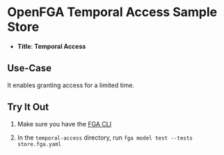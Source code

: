 # OpenFGA Temporal Access Sample Store

* **Title**: **Temporal Access** 

## Use-Case

It enables granting access for a limited time. 

## Try It Out

1. Make sure you have the [FGA CLI](https://github.com/openfga/cli/?tab=readme-ov-file#installation)

2. In the `temporal-access` directory, run `fga model test --tests store.fga.yaml`
